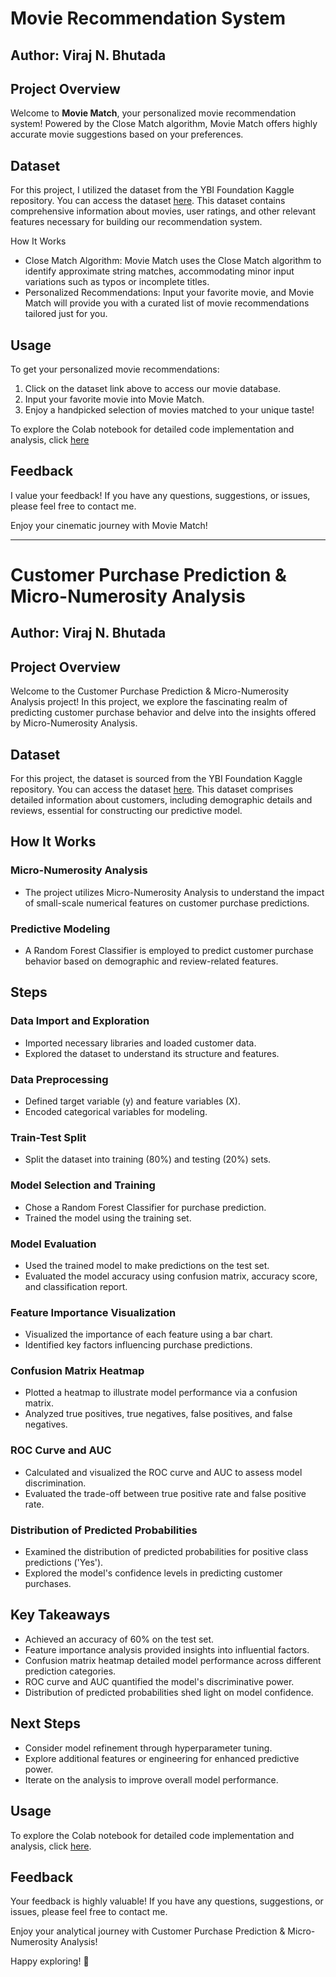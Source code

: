 # Movie Recommendation System

## Author: Viraj N. Bhutada

## Project Overview

Welcome to **Movie Match**, your personalized movie recommendation system! Powered by the Close Match algorithm, Movie Match offers highly accurate movie suggestions based on your preferences.

## Dataset

For this project, I utilized the dataset from the YBI Foundation Kaggle repository. You can access the dataset [here](https://github.com/YBIFoundation/Dataset/raw/main/Customer%20Purchase.csv). This dataset contains comprehensive information about movies, user ratings, and other relevant features necessary for building our recommendation system.

How It Works

- Close Match Algorithm: Movie Match uses the Close Match algorithm to identify approximate string matches, accommodating minor input variations such as typos or incomplete titles.
- Personalized Recommendations: Input your favorite movie, and Movie Match will provide you with a curated list of movie recommendations tailored just for you.

## Usage

To get your personalized movie recommendations:
1. Click on the dataset link above to access our movie database.
2. Input your favorite movie into Movie Match.
3. Enjoy a handpicked selection of movies matched to your unique taste!

To explore the Colab notebook for detailed code implementation and analysis, click [here](https://colab.research.google.com/github/virajbhutada/ybi_foundation-task/blob/main/Movie%20Recommendation%20System/Movie_Recommendation_System_Colab%20(1).ipynb)

## Feedback

I value your feedback! If you have any questions, suggestions, or issues, please feel free to contact me.

Enjoy your cinematic journey with Movie Match!

----

# Customer Purchase Prediction & Micro-Numerosity Analysis

## Author: Viraj N. Bhutada

## Project Overview

Welcome to the Customer Purchase Prediction & Micro-Numerosity Analysis project! In this project, we explore the fascinating realm of predicting customer purchase behavior and delve into the insights offered by Micro-Numerosity Analysis.

## Dataset
For this project, the dataset is sourced from the YBI Foundation Kaggle repository. You can access the dataset [here](https://github.com/YBIFoundation/Dataset/raw/main/Customer%20Purchase.csv). This dataset comprises detailed information about customers, including demographic details and reviews, essential for constructing our predictive model.

## How It Works
### Micro-Numerosity Analysis
- The project utilizes Micro-Numerosity Analysis to understand the impact of small-scale numerical features on customer purchase predictions.
  
### Predictive Modeling
- A Random Forest Classifier is employed to predict customer purchase behavior based on demographic and review-related features.

## Steps

### Data Import and Exploration
- Imported necessary libraries and loaded customer data.
- Explored the dataset to understand its structure and features.

### Data Preprocessing
- Defined target variable (y) and feature variables (X).
- Encoded categorical variables for modeling.

### Train-Test Split
- Split the dataset into training (80%) and testing (20%) sets.

### Model Selection and Training
- Chose a Random Forest Classifier for purchase prediction.
- Trained the model using the training set.

### Model Evaluation
- Used the trained model to make predictions on the test set.
- Evaluated the model accuracy using confusion matrix, accuracy score, and classification report.

### Feature Importance Visualization
- Visualized the importance of each feature using a bar chart.
- Identified key factors influencing purchase predictions.

### Confusion Matrix Heatmap
- Plotted a heatmap to illustrate model performance via a confusion matrix.
- Analyzed true positives, true negatives, false positives, and false negatives.

### ROC Curve and AUC
- Calculated and visualized the ROC curve and AUC to assess model discrimination.
- Evaluated the trade-off between true positive rate and false positive rate.

### Distribution of Predicted Probabilities
- Examined the distribution of predicted probabilities for positive class predictions ('Yes').
- Explored the model's confidence levels in predicting customer purchases.

## Key Takeaways
- Achieved an accuracy of 60% on the test set.
- Feature importance analysis provided insights into influential factors.
- Confusion matrix heatmap detailed model performance across different prediction categories.
- ROC curve and AUC quantified the model's discriminative power.
- Distribution of predicted probabilities shed light on model confidence.

## Next Steps
- Consider model refinement through hyperparameter tuning.
- Explore additional features or engineering for enhanced predictive power.
- Iterate on the analysis to improve overall model performance.

## Usage
To explore the Colab notebook for detailed code implementation and analysis, click [here](https://colab.research.google.com/github/virajbhutada/ybi_foundation-task/blob/main/Micro_Numerosity_Analysis_Customer_Purchase_Prediction.ipynb#scrollTo=xZkOqL3Bu1SL).

## Feedback
Your feedback is highly valuable! If you have any questions, suggestions, or issues, please feel free to contact me.

Enjoy your analytical journey with Customer Purchase Prediction & Micro-Numerosity Analysis!




Happy exploring! 🚀




